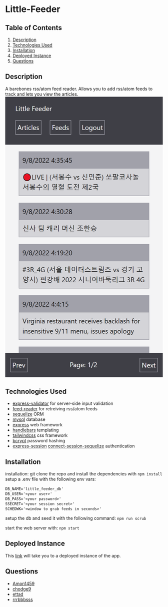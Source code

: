 # Little-Feeder

## Table of Contents

1. [Description](#Description)
1. [Technologies Used](#Technologies-Used)
1. [Installation](#Installation)
1. [Deployed Instance](#Deployed-Instance)
1. [Questions](#Questions)

## Description

A barebones rss/atom feed reader. Allows you to add rss/atom feeds to track and lets you view the articles.
![the list of articles for a user using the app](./misc/LittleFeeder.png)

## Technologies Used

- [express-validator](https://github.com/express-validator/express-validator)
  for server-side input validation
- [feed-reader](https://github.com/ndaidong/feed-reader)
  for retreiving rss/atom feeds
- [sequelize](https://sequelize.org/) ORM
- [mysql](https://www.mysql.com/) database
- [express](https://expressjs.com/) web framework
- [handlebars](https://handlebarsjs.com/) templating
- [tailwindcss](https://tailwindcss.com/) css framework
- [bcrypt](https://github.com/kelektiv/node.bcrypt.js) password hashing
- [express-session](https://github.com/expressjs/session) [connect-session-sequelize](https://github.com/mweibel/connect-session-sequelize) authentication

## Installation

installation:
git clone the repo and install the dependencies with
`npm install`
setup a .env file with the following env vars:

```
DB_NAME='little_feeder_db'
DB_USER='<your user>'
DB_PASS='<your password>'
SSECRET='<your session secret>'
SCHEDWK='<window to grab feeds in seconds>'
```

setup the db and seed it with the following command:
`npm run scrub`

start the web server with:
`npm start`

## Deployed Instance

This [link](https://blooming-ocean-86846.herokuapp.com/) will take you to a deployed instance of the app.

## Questions

- [Amon1459](https://github.com/Amon1459)
- [chodge9](https://github.com/chodge9)
- [ettad](https://github.com/ettad)
- [rrrbbbsss](https://github.com/rrrbbbsss)
